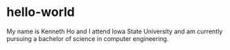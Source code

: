 # hello-world

My name is Kenneth Ho and I attend Iowa State University and am currently pursuing a bachelor of science in computer engineering.
